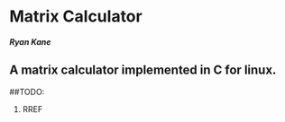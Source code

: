 # Matrix Calculator
##### Ryan Kane

## A matrix calculator implemented in C for linux.

##TODO:
1. RREF

